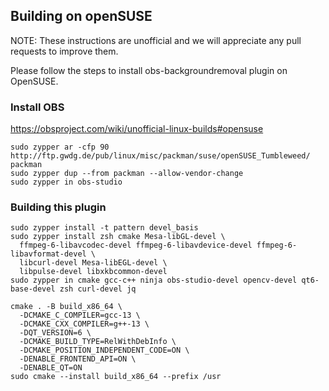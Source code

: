 ## Building on openSUSE

NOTE: These instructions are unofficial and we will appreciate any pull requests to improve them.

Please follow the steps to install obs-backgroundremoval plugin on OpenSUSE.

### Install OBS

https://obsproject.com/wiki/unofficial-linux-builds#opensuse

```
sudo zypper ar -cfp 90 http://ftp.gwdg.de/pub/linux/misc/packman/suse/openSUSE_Tumbleweed/ packman
sudo zypper dup --from packman --allow-vendor-change
sudo zypper in obs-studio
```

### Building this plugin

```
sudo zypper install -t pattern devel_basis
sudo zypper install zsh cmake Mesa-libGL-devel \
  ffmpeg-6-libavcodec-devel ffmpeg-6-libavdevice-devel ffmpeg-6-libavformat-devel \
  libcurl-devel Mesa-libEGL-devel \
  libpulse-devel libxkbcommon-devel
sudo zypper in cmake gcc-c++ ninja obs-studio-devel opencv-devel qt6-base-devel zsh curl-devel jq

cmake . -B build_x86_64 \
  -DCMAKE_C_COMPILER=gcc-13 \
  -DCMAKE_CXX_COMPILER=g++-13 \
  -DQT_VERSION=6 \
  -DCMAKE_BUILD_TYPE=RelWithDebInfo \
  -DCMAKE_POSITION_INDEPENDENT_CODE=ON \
  -DENABLE_FRONTEND_API=ON \
  -DENABLE_QT=ON
sudo cmake --install build_x86_64 --prefix /usr
```

